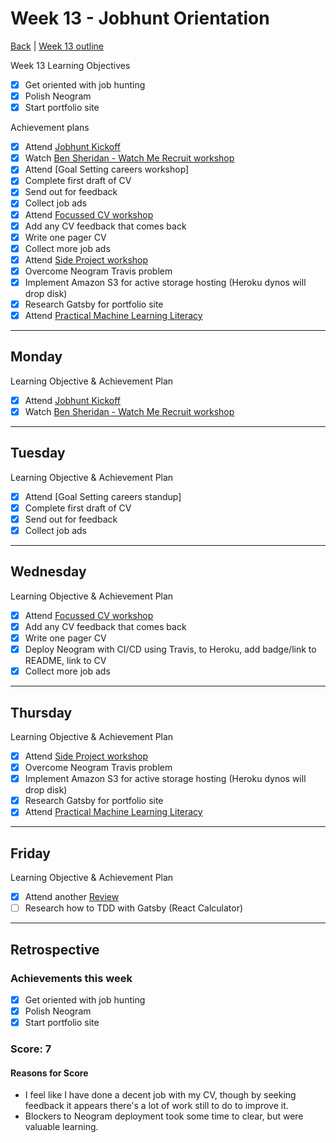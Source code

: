 # Week 13 - Jobhunt Orientation

[Back](README.md) | [Week 13 outline](https://github.com/makersacademy/course/blob/master/week_outlines.md#week-13)

Week 13 Learning Objectives

- [x] Get oriented with job hunting
- [x] Polish Neogram
- [x] Start portfolio site

Achievement plans

- [x] Attend [Jobhunt Kickoff]
- [x] Watch [Ben Sheridan - Watch Me Recruit workshop]
- [x] Attend [Goal Setting careers workshop]
- [x] Complete first draft of CV
- [x] Send out for feedback
- [x] Collect job ads
- [x] Attend [Focussed CV workshop]
- [x] Add any CV feedback that comes back
- [x] Write one pager CV
- [x] Collect more job ads
- [x] Attend [Side Project workshop]
- [x] Overcome Neogram Travis problem
- [x] Implement Amazon S3 for active storage hosting (Heroku dynos will drop disk)
- [x] Research Gatsby for portfolio site
- [x] Attend [Practical Machine Learning Literacy]

---

## Monday

Learning Objective & Achievement Plan

- [x] Attend [Jobhunt Kickoff]
- [x] Watch [Ben Sheridan - Watch Me Recruit workshop]

---

## Tuesday

Learning Objective & Achievement Plan

- [x] Attend [Goal Setting careers standup]
- [x] Complete first draft of CV
- [x] Send out for feedback
- [x] Collect job ads

---

## Wednesday

Learning Objective & Achievement Plan

- [x] Attend [Focussed CV workshop]
- [x] Add any CV feedback that comes back
- [x] Write one pager CV
- [x] Deploy Neogram with CI/CD using Travis, to Heroku, add badge/link to README, link to CV
- [x] Collect more job ads

---

## Thursday

Learning Objective & Achievement Plan

- [x] Attend [Side Project workshop]
- [x] Overcome Neogram Travis problem
- [x] Implement Amazon S3 for active storage hosting (Heroku dynos will drop disk)
- [x] Research Gatsby for portfolio site
- [x] Attend [Practical Machine Learning Literacy]

---

## Friday

Learning Objective & Achievement Plan

- [x] Attend another [Review]
- [ ] Research how to TDD with Gatsby (React Calculator)

---

## Retrospective

### Achievements this week

- [x] Get oriented with job hunting
- [x] Polish Neogram
- [x] Start portfolio site

### Score: 7

#### Reasons for Score

- I feel like I have done a decent job with my CV, though by seeking feedback it appears there's a lot of work still to do to improve it.
- Blockers to Neogram deployment took some time to clear, but were valuable learning.

<!-- Links -->

<!-- From Week 1 -->

[First day intro]: Intro_first_day.md
[TDD process skills workshop]: ../skills_workshops/TDD_process.md
[Debugging skills workshop]: ../skills_workshops/debugging.md
[Mocking skills workshop]: ../skills_workshops/mocking.md
[Test Driving practical]: ../skills_workshops/test_driving_practice.md

<!-- From week 2 -->

[Code Review skills workshop]: ../skills_workshops/code_review.md
[Process Review workshop]: ../process_workshop.md
[Domain Modelling skills workshop]: ../skills_workshops/domain_modelling.md
[Feedback skills workshop]: ../skills_workshops/feedback.md
[Mocking with RSpec practical]: ../skills_workshops/mocking_with_rspec.md
[Refactoring skills workshop]: ../skills_workshops/refactoring.md
[Concretes and Abstracts skills workshop]: ../skills_workshops/concretes_and_abstracts.md
[Delegation skills workshop]: ../skills_workshops/delegation.md

<!-- From week 3 -->

[Servers 1 skills workshop]: ../skills_workshops/servers_1.md
[Servers 2 skills workshop]: ../skills_workshops/servers_2.md
[Clients 1 skills workshop]: ../skills_workshops/clients_1.md
[Process modelling skills workshop]: ../skills_workshops/http_modelling.md
[Birthday Greeter App skills workshop]: ../skills_workshops/birthday_greeter_app.md
[Empathy EQ workshop]: ../skills_workshops/empathy.md
[Debugging 2 skills workshop]: ../skills_workshops/debugging_2.md
[Debugging a Rack App skills workshop]: ../skills_workshops/debugging_a_rack_app.md

<!-- From week 4 -->

[Illustrated Intro to Databases]: https://illustrated.dev/databases
[SQLZoo]: ../skills_workshops/sqlzoo.md
[Development Environments pill]: https://github.com/makersacademy/course/blob/master/pills/development_environments.md
[Class methods and Instance Methods article]: https://hackmd.io/sOCjb8IcSIaPvT54SXBb3Q
[REST Game skills workshop]: ../skills_workshops/REST_game.md
[Database Domain Modelling skills workshop]: ../skills_workshops/database_domain_modelling.md
[Diary App skills workshop]: ../skills_workshops/diary_app.md

<!-- From week 5 -->

[JS Objects and Prototypes skills workshop]: ../skills_workshops/js_objects_prototypes.md
[JS Closures skills workshop]: ../skills_workshops/js_closures.md
[CodeAcademy guide to semicolons]: https://news.codecademy.com/your-guide-to-semicolons-in-javascript/
[Getting Visibility in JavaScript skills workshop]: ../skills_workshops/visibility_javascript.md
[Spies and Mocking in JavaScript skills workshop]: ../skills_workshops/spies_mocking_javascript.md
[Callbacks and Async skills workshop]: ../skills_workshops/callbacks_async_javascript.md

<!-- From week 6 -->

[Optimise Your Team - Communication EQ workshop]: ../skills_workshops/communication.md

<!-- From week 7 -->

[Frontend Single Page App skills workshop]: ../skills_workshops/frontend_single_page_app.md
[JavaScript Promises skills workshop]: ../skills_workshops/javascript_promises.md
[JavaScript Module Patterns skills workshop]: ../skills_workshops/javascript_module_patterns.md
[Async and the Event Loop skills workshop]: ../skills_workshops/async_event_loop.md
[Intro to Machine Learning Seminar]: ../skills_workshops/intro_machine_learning.md

<!-- From week 8 & 9 -->

[Intro to Machine Learning Seminar]: ../skills_workshops/intro_machine_learning.md
[Stuff I'd Tell My Younger Self - Dougal Simpson - Lunchtime Talk]: ../skills_workshops/stuff_id_tell_my_younger_self.md
[Review]: /reviews.md
[Careers Design workshop]: ../careers/careers_design_workshop.md
[Creative Job Hunting seminar]: ../careers/creative_job_hunting.md

<!-- From Week 10 -->

[Bank]: https://github.com/hturnbull93/bank
[Bank in JS]: https://github.com/hturnbull93/bank-js
[Careers CV Starter workshop]: ../careers/cv_starter_workshop.md
[Bank in Node]: https://github.com/hturnbull93/bank-node
[Bank in Python]: https://github.com/hturnbull93/bank-py
[Careers CV formatting workshop]: ../careers/cv_formatting_workshop.md

<!-- From Week 11 & 12 -->

[Algorithm Complexity seminar]: ../skills_workshops/algorithmic_complexity.md

<!-- New in Week 13 -->

[Jobhunt Kickoff]: ../careers/jobhunt_kickoff.md
[Ben Sheridan - Watch Me Recruit workshop]: ../careers/watch_me_recruit.md
[Jobhunt Kickoff]: ../careers/goal_setting.md
[Focussed CV workshop]: ../careers/focussed_cv_workshop.md
[Side Project workshop]: ../careers/side_projects.md
[Practical Machine Learning Literacy]: ../skills_workshops/practical_machine_learning_literacy.md